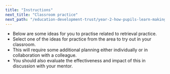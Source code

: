 ```yaml
---
title: "Instructions"
next_title: "Classroom practice"
next_path: "/education-development-trust/year-2-how-pupils-learn-making-it-stick/autumn-week-4-ect-classroom-practice"
---
```



- Below are some ideas for you to practise related to retrieval practice.
- Select one of the ideas for practice from the area to try out in your classroom.
- This will require some additional planning either individually or in collaboration with a colleague.
- You should also evaluate the effectiveness and impact of this in discussion with your mentor.

